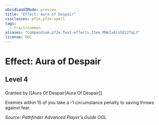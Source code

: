 ```yaml
---
obsidianUIMode: preview
title: "Effect: Aura of Despair"
cssclasses: pf2e,pf2e-spell
tags:
  - trait/common
aliases: "Compendium.pf2e.feat-effects.Item.MNkIxAishE22TqL3"
license: OGL
---
```

# Effect: Aura of Despair
## Level 4
### 






Granted by [[Aura Of Despair|Aura Of Despair]]

Enemies within 15 of you take a -1 circumstance penalty to saving throws against fear.

*Source: Pathfinder Advanced Player's Guide*
*OGL*